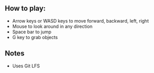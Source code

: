 ## How to play:
- Arrow keys or WASD keys to move forward, backward, left, right
- Mouse to look around in any direction
- Space bar to jump
- G key to grab objects

## Notes
- Uses Git LFS

